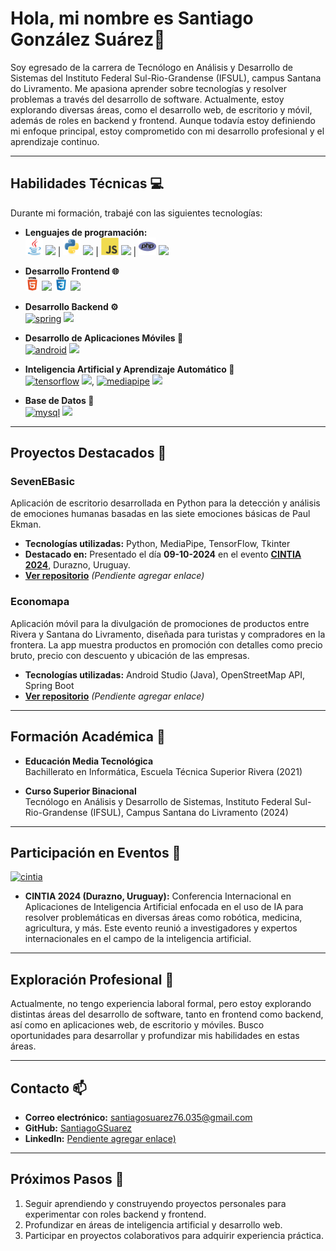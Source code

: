 # Hola, mi nombre es Santiago González Suárez👋

Soy egresado de la carrera de Tecnólogo en Análisis y Desarrollo de Sistemas del Instituto Federal Sul-Rio-Grandense (IFSUL), campus Santana do Livramento. Me apasiona aprender sobre tecnologías y resolver problemas a través del desarrollo de software. Actualmente, estoy explorando diversas áreas, como el desarrollo web, de escritorio y móvil, además de roles en backend y frontend. Aunque todavía estoy definiendo mi enfoque principal, estoy comprometido con mi desarrollo profesional y el aprendizaje continuo.

---

## Habilidades Técnicas 💻

Durante mi formación, trabajé con las siguientes tecnologías:

- **Lenguajes de programación:**  
  <a target="_blank" href="https://raw.githubusercontent.com/devicons/devicon/master/icons/java/java-original.svg" style="display: inline-block;"><img src="https://raw.githubusercontent.com/devicons/devicon/master/icons/java/java-original.svg" alt="java" width="28" height="28" /></a> <img src="https://img.shields.io/badge/-Java-red?style=for-the-badge&color=ea2d2e"> | <a target="_blank" href="https://raw.githubusercontent.com/devicons/devicon/master/icons/python/python-original.svg" style="display: inline-block;"><img src="https://raw.githubusercontent.com/devicons/devicon/master/icons/python/python-original.svg" alt="python" width="28" height="28" /></a> <img src="https://img.shields.io/badge/-python-yellow?style=for-the-badge&color=ffd845"> | <a target="_blank" href="https://raw.githubusercontent.com/devicons/devicon/master/icons/javascript/javascript-original.svg" style="display: inline-block;"><img src="https://raw.githubusercontent.com/devicons/devicon/master/icons/javascript/javascript-original.svg" alt="javascript" width="28" height="28" /></a> <img src="https://img.shields.io/badge/-JavaScript-yellow?style=for-the-badge&color=f7eb97"> | <a target="_blank" href="https://raw.githubusercontent.com/devicons/devicon/master/icons/php/php-original.svg" style="display: inline-block;"><img src="https://raw.githubusercontent.com/devicons/devicon/master/icons/php/php-original.svg" alt="php" width="28" height="28" /></a> <img src="https://img.shields.io/badge/-PHP-blue?style=for-the-badge&color=777bb3">

- **Desarrollo Frontend 🌐**  
  <a target="_blank" href="https://raw.githubusercontent.com/devicons/devicon/master/icons/html5/html5-original-wordmark.svg" style="display: inline-block;"><img src="https://raw.githubusercontent.com/devicons/devicon/master/icons/html5/html5-original-wordmark.svg" alt="html5" width="22" height="22" /></a> <img src="https://img.shields.io/badge/-HTML-orange?style=for-the-badge&color=e44d26"> <a target="_blank" href="https://raw.githubusercontent.com/devicons/devicon/master/icons/css3/css3-original-wordmark.svg" style="display: inline-block;"><img src="https://raw.githubusercontent.com/devicons/devicon/master/icons/css3/css3-original-wordmark.svg" alt="css3" width="22" height="22" /></a> <img src="https://img.shields.io/badge/-CSS-blue?style=for-the-badge&color=1590b6">

- **Desarrollo Backend ⚙️**  
  <a target="_blank" href="https://www.vectorlogo.zone/logos/springio/springio-icon.svg" style="display: inline-block;"><img src="https://www.vectorlogo.zone/logos/springio/springio-icon.svg" alt="spring" width="18" height="18" /></a> <img src="https://img.shields.io/badge/-Spring%20Boot%20(Creaci%C3%B3n%20de%20APIs%20REST)-green?style=for-the-badge&color=77bc1f">

- **Desarrollo de Aplicaciones Móviles 📱**  
  <a target="_blank" href="https://cdn.jsdelivr.net/gh/devicons/devicon@latest/icons/androidstudio/androidstudio-original.svg" style="display: inline-block;"><img src="https://cdn.jsdelivr.net/gh/devicons/devicon@latest/icons/androidstudio/androidstudio-original.svg" alt="android" width="22" height="22" /></a> <img src="https://img.shields.io/badge/-Android Studio (Java)-blue?style=for-the-badge&color=4285f4">

- **Inteligencia Artificial y Aprendizaje Automático 🤖**  
  <a target="_blank" href="https://www.vectorlogo.zone/logos/tensorflow/tensorflow-icon.svg" style="display: inline-block;"><img src="https://www.vectorlogo.zone/logos/tensorflow/tensorflow-icon.svg" alt="tensorflow" width="20" height="20" /></a> <img src="https://img.shields.io/badge/-TensorFlow-orange?style=for-the-badge&color=ff6f00">,  <a target="_blank" href="https://viz.mediapipe.dev/logo.png" style="display: inline-block;"><img src="https://viz.mediapipe.dev/logo.png" alt="mediapipe" width="20" height="20" /></a> <img src="https://img.shields.io/badge/-MediaPipe-blue?style=for-the-badge&color=0097A7">

- **Base de Datos 💾**  
  <a target="_blank" href="https://cdn.jsdelivr.net/gh/devicons/devicon@latest/icons/mysql/mysql-original.svg" style="display: inline-block;"><img src="https://cdn.jsdelivr.net/gh/devicons/devicon@latest/icons/mysql/mysql-original.svg" alt="mysql" width="20" height="20" /></a> <img src="https://img.shields.io/badge/-MySQL-blue?style=for-the-badge&color=00618a">
---

## Proyectos Destacados 🚀

### SevenEBasic  
Aplicación de escritorio desarrollada en Python para la detección y análisis de emociones humanas basadas en las siete emociones básicas de Paul Ekman.  
- **Tecnologías utilizadas:** Python, MediaPipe, TensorFlow, Tkinter  
- **Destacado en:** Presentado el día **09-10-2024** en el evento [**CINTIA 2024**](https://sites.google.com/view/cintia-aria/2024/presentaciones?authuser=0), Durazno, Uruguay.
- **[Ver repositorio](#)** _(Pendiente agregar enlace)_  

### Economapa  
Aplicación móvil para la divulgación de promociones de productos entre Rivera y Santana do Livramento, diseñada para turistas y compradores en la frontera. La app muestra productos en promoción con detalles como precio bruto, precio con descuento y ubicación de las empresas.  
- **Tecnologías utilizadas:** Android Studio (Java), OpenStreetMap API, Spring Boot  
- **[Ver repositorio](#)** _(Pendiente agregar enlace)_
 
---

## Formación Académica 📘

- **Educación Media Tecnológica**  
  Bachillerato en Informática, Escuela Técnica Superior Rivera (2021)

- **Curso Superior Binacional**  
  Tecnólogo en Análisis y Desarrollo de Sistemas, Instituto Federal Sul-Rio-Grandense (IFSUL), Campus Santana do Livramento (2024)

---

## Participación en Eventos 🌟

<a target="_blank" href="https://ci3.googleusercontent.com/mail-sig/AIorK4yNMF10Dk-ay2Tl63MM_K8BhbJePB1-dSd663K7eGwzpmNdIjoRU3cIKHhrUHZ28aEXJ2isyzykrXXN" style="display: inline-block; "><img src="https://ci3.googleusercontent.com/mail-sig/AIorK4yNMF10Dk-ay2Tl63MM_K8BhbJePB1-dSd663K7eGwzpmNdIjoRU3cIKHhrUHZ28aEXJ2isyzykrXXN" alt="cintia" width="150" height="50" /></a>
- **CINTIA 2024 (Durazno, Uruguay):**
  Conferencia Internacional en Aplicaciones de Inteligencia Artificial enfocada en el uso de IA para resolver problemáticas en diversas áreas como robótica, medicina, agricultura, y más. Este evento reunió a investigadores y expertos internacionales en el campo de la inteligencia artificial.

---

## Exploración Profesional 🤔

Actualmente, no tengo experiencia laboral formal, pero estoy explorando distintas áreas del desarrollo de software, tanto en frontend como backend, así como en aplicaciones web, de escritorio y móviles. Busco oportunidades para desarrollar y profundizar mis habilidades en estas áreas.

---

## Contacto 📫

- **Correo electrónico:** santiagosuarez76.035@gmail.com 
- **GitHub:** [SantiagoGSuarez](https://github.com/SantiagoGSuarez)  
- **LinkedIn:** [Pendiente agregar enlace)](#)  

---

## Próximos Pasos 🚧

1. Seguir aprendiendo y construyendo proyectos personales para experimentar con roles backend y frontend.  
2. Profundizar en áreas de inteligencia artificial y desarrollo web.  
3. Participar en proyectos colaborativos para adquirir experiencia práctica.  
